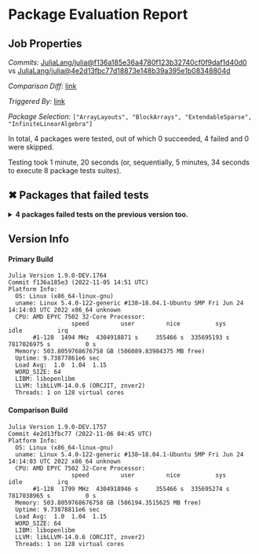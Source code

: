 # Package Evaluation Report

## Job Properties

*Commits:* [JuliaLang/julia@f136a185e36a4780f123b32740cf0f9daf1d40d0](https://github.com/JuliaLang/julia/commit/f136a185e36a4780f123b32740cf0f9daf1d40d0) vs [JuliaLang/julia@4e2d13fbc77d18873e148b39a395e1b08348804d](https://github.com/JuliaLang/julia/commit/4e2d13fbc77d18873e148b39a395e1b08348804d)

*Comparison Diff:* [link](https://github.com/JuliaLang/julia/compare/4e2d13fbc77d18873e148b39a395e1b08348804d..f136a185e36a4780f123b32740cf0f9daf1d40d0)

*Triggered By:* [link](https://github.com/JuliaLang/julia/pull/47107#issuecomment-1304790826)

*Package Selection:* `["ArrayLayouts", "BlockArrays", "ExtendableSparse", "InfiniteLinearAlgebra"]`

In total, 4 packages were tested, out of which 0 succeeded, 4 failed and 0 were skipped.

Testing took 1 minute, 20 seconds (or, sequentially, 5 minutes, 34 seconds to execute 8 package tests suites).


## ✖ Packages that failed tests

<details><summary><strong>4 packages failed tests on the previous version too.</strong></summary>
<p>

<details open><summary>There were unidentified errors (4 packages):</summary>
<p>


- [ArrayLayouts v0.8.13](https://s3.amazonaws.com/julialang-reports/nanosoldier/pkgeval/by_hash/f136a18_vs_4e2d13f/ArrayLayouts.primary.log)
- [BlockArrays v0.16.21](https://s3.amazonaws.com/julialang-reports/nanosoldier/pkgeval/by_hash/f136a18_vs_4e2d13f/BlockArrays.primary.log)
- [ExtendableSparse v0.9.1](https://s3.amazonaws.com/julialang-reports/nanosoldier/pkgeval/by_hash/f136a18_vs_4e2d13f/ExtendableSparse.primary.log)
- [InfiniteLinearAlgebra v0.6.12](https://s3.amazonaws.com/julialang-reports/nanosoldier/pkgeval/by_hash/f136a18_vs_4e2d13f/InfiniteLinearAlgebra.primary.log)

</p>
</details>

</p>
</details>


## Version Info

#### Primary Build

```
Julia Version 1.9.0-DEV.1764
Commit f136a185e3 (2022-11-05 14:51 UTC)
Platform Info:
  OS: Linux (x86_64-linux-gnu)
  uname: Linux 5.4.0-122-generic #138~18.04.1-Ubuntu SMP Fri Jun 24 14:14:03 UTC 2022 x86_64 unknown
  CPU: AMD EPYC 7502 32-Core Processor: 
                  speed         user         nice          sys         idle          irq
       #1-128  1494 MHz  4304918871 s     355466 s  335695193 s  7817026975 s          0 s
  Memory: 503.8059768676758 GB (506089.83984375 MB free)
  Uptime: 9.73877861e6 sec
  Load Avg:  1.0  1.04  1.15
  WORD_SIZE: 64
  LIBM: libopenlibm
  LLVM: libLLVM-14.0.6 (ORCJIT, znver2)
  Threads: 1 on 128 virtual cores

```

#### Comparison Build

```
Julia Version 1.9.0-DEV.1757
Commit 4e2d13fbc77 (2022-11-06 04:45 UTC)
Platform Info:
  OS: Linux (x86_64-linux-gnu)
  uname: Linux 5.4.0-122-generic #138~18.04.1-Ubuntu SMP Fri Jun 24 14:14:03 UTC 2022 x86_64 unknown
  CPU: AMD EPYC 7502 32-Core Processor: 
                  speed         user         nice          sys         idle          irq
       #1-128  1799 MHz  4304918946 s     355466 s  335695274 s  7817038965 s          0 s
  Memory: 503.8059768676758 GB (506194.3515625 MB free)
  Uptime: 9.73878811e6 sec
  Load Avg:  1.0  1.04  1.15
  WORD_SIZE: 64
  LIBM: libopenlibm
  LLVM: libLLVM-14.0.6 (ORCJIT, znver2)
  Threads: 1 on 128 virtual cores

```
<!-- Generated on 2022-11-06T07:46:08.704 -->
